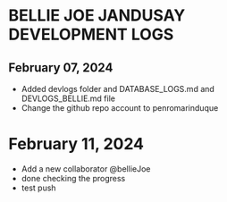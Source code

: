 # BELLIE JOE JANDUSAY DEVELOPMENT LOGS

## February 07, 2024
- Added devlogs folder and DATABASE_LOGS.md and DEVLOGS_BELLIE.md file
- Change the github repo account to penromarinduque

# February 11, 2024
- Add a new collaborator @bellieJoe
- done checking the progress
- test push
